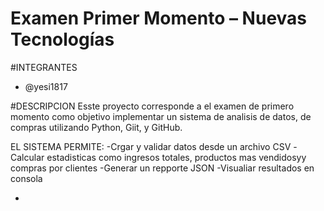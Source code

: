 # Examen Primer Momento – Nuevas Tecnologías

#INTEGRANTES 
- @yesi1817
  
  
#DESCRIPCION
Esste proyecto corresponde a el examen de primero momento como objetivo implementar un sistema de analisis de datos, de compras
utilizando Python, Giit, y GitHub.

EL SISTEMA PERMITE:
-Crgar y validar datos desde un archivo CSV
-Calcular estadisticas como ingresos totales, productos mas vendidosyy compras por clientes
-Generar un repporte JSON
-Visualiar resultados en consola  


-
